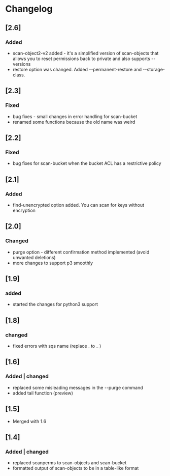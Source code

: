 # Changelog

## [2.6]
### Added
- scan-object2-v2 added - it's a simplified version of scan-objects that allows you to reset permissions back to private and also supports --versions
- restore option was changed. Added --permanent-restore and --storage-class.

## [2.3]
### Fixed
- bug fixes - small changes in error handling for scan-bucket
- renamed some functions because the old name was weird

## [2.2]
### Fixed
- bug fixes for scan-bucket when the bucket ACL has a restrictive policy

## [2.1]
### Added
- find-unencrypted option added. You can scan for keys without encryption

## [2.0]
### Changed
- purge option - different confirmation method implemented (avoid unwanted deletions)
- more changes to support p3 smoothly

## [1.9]
### added
- started the changes for python3 support

## [1.8]
### changed
- fixed errors with sqs name (replace . to _ )

## [1.6]
### Added | changed
- replaced some misleading messages in the --purge command
- added tail function (preview)

## [1.5]
- Merged with 1.6

## [1.4]
### Added | changed
- replaced scanperms to scan-objects and scan-bucket
- formatted output of scan-objects to be in a table-like format
